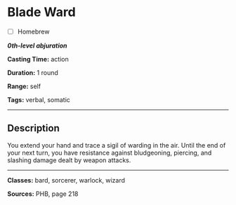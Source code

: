 # Blade Ward

- [ ] Homebrew

***0th-level abjuration***

**Casting Time:** action

**Duration:** 1 round

**Range:** self

**Tags:** verbal, somatic

---

## Description
You extend your hand and trace a sigil of warding in the air.
Until the end of your next turn, you have resistance against bludgeoning, piercing, and slashing damage dealt by weapon attacks.

---

**Classes:** bard, sorcerer, warlock, wizard

**Sources:** PHB, page 218
